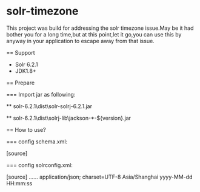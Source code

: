 # solr-timezone
This project was build for addressing the solr timezone issue.May be it had bother you for a long time,but at this point,let it go,you can use this by anyway in your application to escape away from that issue.



== Support

* Solr 6.2.1  
* JDK1.8+

== Prepare

=== Import jar as following:

** solr-6.2.1\dist\solr-solrj-6.2.1.jar  

** solr-6.2.1\dist\solrj-lib\jackson-*-${version}.jar  

== How to use?

=== config schema.xml:

[source]
<fieldType name="tcndate" class="test.TrieDateField" precisionStep="6" 
    positionIncrementGap="0"/>
<fields>
  <field name="id" type="string" indexed="true" stored="true" />
  <field name="product_name" type="string" indexed="true" stored="true"/>
  <field name="order_date" type="tcndate" indexed="true" stored="true"/>
  <field name="_version_" type="long" indexed="true" stored="true" />
</fields>

=== config solrconfig.xml:

[source]
</requestHandler>
......
<queryResponseWriter name="json" class="test.JSONResponseWriter">
    <str name="content-type">application/json; charset=UTF-8</str>
    <str name="tz">Asia/Shanghai</str>
    <str name="format">yyyy-MM-dd HH:mm:ss</str>
</queryResponseWriter>